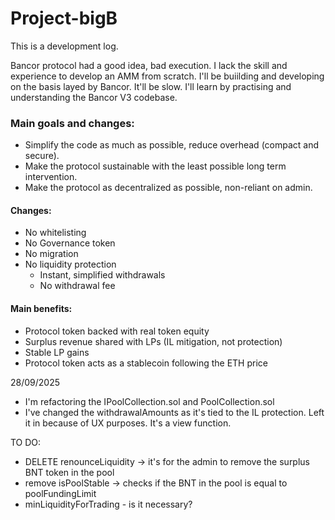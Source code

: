 # Project-bigB
This is a development log.

Bancor protocol had a good idea, bad execution. I lack the skill and experience to develop an AMM from scratch. I'll be buiilding and developing on the basis layed by Bancor.
It'll be slow. I'll learn by practising and understanding the Bancor V3 codebase.

### Main goals and changes:
- Simplify the code as much as possible, reduce overhead (compact and secure).
- Make the protocol sustainable with the least possible long term intervention.
- Make the protocol as decentralized as possible, non-reliant on admin.

#### Changes:
- No whitelisting
- No Governance token
- No migration
- No liquidity protection
    - Instant, simplified withdrawals
    - No withdrawal fee

#### Main benefits:
- Protocol token backed with real token equity
- Surplus revenue shared with LPs (IL mitigation, not protection)
- Stable LP gains
- Protocol token acts as a stablecoin following the ETH price

28/09/2025
- I'm refactoring the IPoolCollection.sol and PoolCollection.sol
- I've changed the withdrawalAmounts as it's tied to the IL protection. Left it in because of UX purposes. It's a view function. 

TO DO:
- DELETE renounceLiquidity -> it's for the admin to remove the surplus BNT token in the pool
- remove isPoolStable -> checks if the BNT in the pool is equal to poolFundingLimit
- minLiquidityForTrading - is it necessary?
